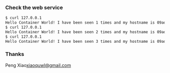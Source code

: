 ### Check the web service

```sh
$ curl 127.0.0.1
Hello Container World! I have been seen 1 times and my hostname is 09ad15ad1b51.
$ curl 127.0.0.1
Hello Container World! I have been seen 2 times and my hostname is 09ad15ad1b51.
$ curl 127.0.0.1
Hello Container World! I have been seen 3 times and my hostname is 09ad15ad1b51.
```

### Thanks 
Peng Xiao<xiaoquwl@gmail.com> 